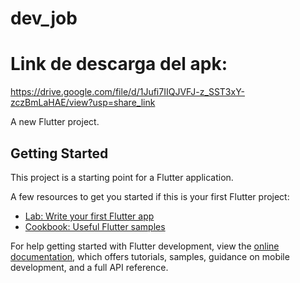 # dev_job

# Link de descarga del apk:
https://drive.google.com/file/d/1Jufi7IIQJVFJ-z_SST3xY-zczBmLaHAE/view?usp=share_link

A new Flutter project.

## Getting Started

This project is a starting point for a Flutter application.

A few resources to get you started if this is your first Flutter project:

- [Lab: Write your first Flutter app](https://docs.flutter.dev/get-started/codelab)
- [Cookbook: Useful Flutter samples](https://docs.flutter.dev/cookbook)

For help getting started with Flutter development, view the
[online documentation](https://docs.flutter.dev/), which offers tutorials,
samples, guidance on mobile development, and a full API reference.
